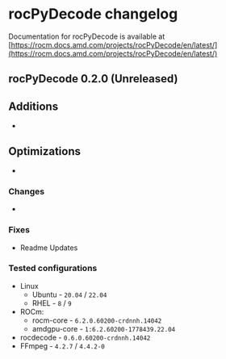 # rocPyDecode changelog

Documentation for rocPyDecode is available at
[https://rocm.docs.amd.com/projects/rocPyDecode/en/latest/](https://rocm.docs.amd.com/projects/rocPyDecode/en/latest/)

## rocPyDecode 0.2.0 (Unreleased)

## Additions

* 

## Optimizations

* 

### Changes

* 

### Fixes

* Readme Updates

### Tested configurations

* Linux
  * Ubuntu - `20.04` / `22.04`
  * RHEL - `8` / `9`
* ROCm:
  * rocm-core - `6.2.0.60200-crdnnh.14042`
  * amdgpu-core - `1:6.2.60200-1778439.22.04`
* rocdecode - `0.6.0.60200-crdnnh.14042`
* FFmpeg - `4.2.7` / `4.4.2-0`